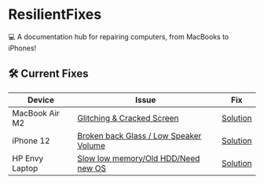 # ResilientFixes  
💻 A documentation hub for repairing computers, from MacBooks to iPhones!  

## 🛠️ Current Fixes  
| Device       | Issue                           | Fix                           |  
|--------------|---------------------------------|-------------------------------|  
| MacBook Air M2 | [Glitching & Cracked Screen](MacBook_Air_M2/ISSUE.md) | [Solution](MacBook_Air_M2/FIX.md) |  
| iPhone 12    | [Broken back Glass / Low Speaker Volume](Iphone_12/ISSUE.md) | [Solution](iPhone_12/fix.md) |  
| HP Envy Laptop | [Slow low memory/Old HDD/Need new OS](/ISSUE.md) | [Solution](iPhone_11/FIX.md) |  

